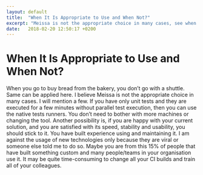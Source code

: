 ```yaml
---
layout: default
title:  "When It Is Appropriate to Use and When Not?"
excerpt: "Meissa is not the appropriate choice in many cases, see when it is not a good idea to use it."
date:   2018-02-20 12:50:17 +0200
---
```

# When It Is Appropriate to Use and When Not? #

When you go to buy bread from the bakery, you don’t go with a shuttle. Same can be applied here. I believe Meissa is not the appropriate choice in many cases. I will mention a few. 
If you have only unit tests and they are executed for a few minutes without parallel test execution, then you can use the native tests runners. You don’t need to bother with more machines or changing the tool. 
Another possibility is, if you are happy with your current solution, and you are satisfied with its speed, stability and usability, you should stick to it. You have built experience using and maintaining it. I am against the usage of new technologies only because they are viral or someone else told me to do so. 
Maybe you are from this 15% of people that have built something custom and many people/teams in your organisation use it. It may be quite time-consuming to change all your CI builds and train all of your colleagues. 
